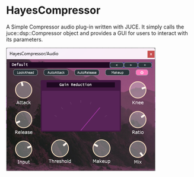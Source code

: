 # HayesCompressor
A Simple Compressor audio plug-in written with JUCE. 
It simply calls the juce::dsp::Compressor object and provides a GUI for users to interact with its parameters.

![alt text](Images/CompressorGUI.png)
